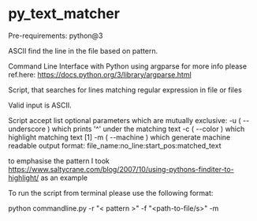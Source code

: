 # py_text_matcher

Pre-requirements:
python@3

ASCII find the line in the file based on pattern.



Command Line Interface with Python using argparse
for more info please ref.here:
https://docs.python.org/3/library/argparse.html



Script, that searches for lines matching regular expression in file or files

Valid input is ASCII.

Script accept list optional parameters which are mutually exclusive:
-u ( --underscore ) which prints '^' under the matching text
-c ( --color ) which highlight matching text [1]
-m ( --machine ) which generate machine readable output
                  format: file_name:no_line:start_pos:matched_text
              
to emphasise the pattern I took https://www.saltycrane.com/blog/2007/10/using-pythons-finditer-to-highlight/ 
as an example

To run the script from terminal please use the following format:
                  
python commandline.py  -r "< pattern >" -f "<path-to-file/s>" -m


 
